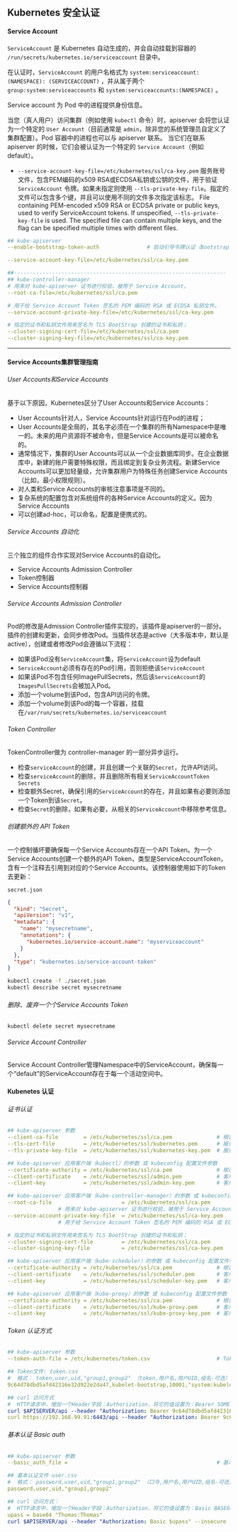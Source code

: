 ## Kubernetes 安全认证

#### Service Account
`ServiceAccount` 是 Kubernetes 自动生成的，并会自动挂载到容器的 `/run/secrets/kubernetes.io/serviceaccount` 目录中。

在认证时，`ServiceAccount` 的用户名格式为 `system:serviceaccount:(NAMESPACE): (SERVICEACCOUNT)` ，并从属于两个 `group:system:serviceaccounts` 和 `system:serviceaccounts:(NAMESPACE)` 。

Service account 为 Pod 中的进程提供身份信息。

当您（真人用户）访问集群（例如使用 `kubectl` 命令）时，apiserver 会将您认证为一个特定的 `User Account`（目前通常是 `admin`，除非您的系统管理员自定义了集群配置）。Pod 容器中的进程也可以与 apiserver 联系。 当它们在联系 apiserver 的时候，它们会被认证为一个特定的 `Service Account`（例如default）。

* `--service-account-key-file=/etc/kubernetes/ssl/ca-key.pem`
  服务账号文件，包含PEM编码的x509 RSA或ECDSA私钥或公钥的文件，用于验证 `ServiceAccount` 令牌。如果未指定则使用 `--tls-private-key-file`。指定的文件可以包含多个键，并且可以使用不同的文件多次指定该标志。
  File containing PEM-encoded x509 RSA or ECDSA private or public keys, used to verify ServiceAccount tokens. If unspecified, `--tls-private-key-file` is used. The specified file can contain multiple keys, and the flag can be specified multiple times with different files.

```yaml
## kube-apiserver
--enable-bootstrap-token-auth               # 启动引导令牌认证（Bootstrap Tokens）

--service-account-key-file=/etc/kubernetes/ssl/ca-key.pem

##-------------------------------------------------------------------
## kube-controller-manager
# 用来对 kube-apiserver 证书进行校验，被用于 Service Account。
--root-ca-file=/etc/kubernetes/ssl/ca.pem   

# 用于给 Service Account Token 签名的 PEM 编码的 RSA 或 ECDSA 私钥文件。
--service-account-private-key-file=/etc/kubernetes/ssl/ca-key.pem

# 指定的证书和私钥文件用来签名为 TLS BootStrap 创建的证书和私钥；
--cluster-signing-cert-file=/etc/kubernetes/ssl/ca.pem
--cluster-signing-key-file=/etc/kubernetes/ssl/ca-key.pem
```

---
#### Service Accounts集群管理指南
###### User Accounts和Service Accounts
基于以下原因，Kubernetes区分了User Accounts和Service Accounts：
* User Accounts针对人，Service Accounts针对运行在Pod的进程；
* User Accounts是全局的，其名字必须在一个集群的所有Namespace中是唯一的。未来的用户资源将不被命令，但是Service Accounts是可以被命名的。
* 通常情况下，集群的User Accounts可以从一个企业数据库同步。在企业数据库中，新建的账户需要特殊权限，而且绑定到复杂业务流程。新建Service Accounts可以更加轻量级，允许集群用户为特殊任务创建Service Accounts（比如，最小权限规则）。
* 对人类和Service Accounts的审核注意事项是不同的。
* 复杂系统的配置包含对系统组件的各种Service Accounts的定义。因为Service Accounts
* 可以创建ad-hoc，可以命名，配置是便携式的。

###### Service Accounts 自动化
三个独立的组件合作实现对Service Accounts的自动化。
* Service Accounts Admission Controller
* Token控制器
* Service Accounts控制器

###### Service Accounts Admission Controller
Pod的修改是Admission Controller插件实现的，该插件是apiserver的一部分。插件的创建和更新，会同步修改Pod。当插件状态是active（大多版本中，默认是active），创建或者修改Pod会遵循以下流程：
* 如果该Pod没有`ServiceAccount`集，将`ServiceAccount`设为default
* `ServiceAccount`必须有存在的Pod引用，否则拒绝该`ServiceAccount`
* 如果该Pod不包含任何ImagePullSecrets，然后该`ServiceAccount`的`ImagesPullSecrets`会被加入Pod。
* 添加一个volume到该Pod，包含API访问的令牌。
* 添加一个volume到该Pod的每一个容器，挂载在`/var/run/secrets/kubernetes.io/serviceaccount`

###### Token Controller
TokenController做为 controller-manager 的一部分异步运行。
* 检查`serviceAccount`的创建，并且创建一个关联的`Secret`，允许API访问。
* 检查`serviceAccount`的删除，并且删除所有相关`ServiceAccountToken Secrets`
* 检查额外Secret，确保引用的`ServiceAccount`的存在，并且如果有必要则添加一个Token到该`Secret`。
* 检查`Secret`的删除，如果有必要，从相关的`ServiceAccount`中移除参考信息。

###### 创建额外的 API Token
一个控制循坏要确保每一个Service Accounts存在一个API Token。为一个Service Accounts创建一个额外的API Token，类型是ServiceAccountToken，含有一个注释去引用到对应的个Service Accounts。该控制器使用如下的Token去更新：

`secret.json`
```json
{
  "kind": "Secret",
  "apiVersion": "v1",
  "metadata": {
    "name": "mysecretname",
    "annotations": {
      "kubernetes.io/service-account.name": "myserviceaccount"
    }
  },
  "type": "kubernetes.io/service-account-token"
}
```
```bash
kubectl create -f ./secret.json
kubectl describe secret mysecretname
```

###### 删除、废弃一个个Service Accounts Token
`kubectl delete secret mysecretname`

###### Service Account Controller
Service Account Controller管理Namespace中的ServiceAccount，确保每一个“default”的ServiceAccount存在于每一个活动空间中。


#### Kubenetes 认证
###### 证书认证
```yaml
## kube-apiserver 参数
--client-ca-file        = /etc/kubernetes/ssl/ca.pem              # 根证书（客户端CA证书）
--tls-cert-file         = /etc/kubernetes/ssl/kubernetes.pem      # 服务端私钥
--tls-private-key-file  = /etc/kubernetes/ssl/kubernetes-key.pem  # 服务端证书

## kube-apiserver 应用客户端（kubectl）的参数 或 kubeconfig 配置文件参数
--certificate-authority = /etc/kubernetes/ssl/ca.pem              # 根证书
--client-certificate    = /etc/kubernetes/ssl/admin.pem           # 客户端证书
--client-key            = /etc/kubernetes/ssl/admin-key.pem       # 客户端私钥

## kube-apiserver 应用客户端（kube-controller-manager）的参数 或 kubeconfig 配置文件参数
--root-ca-file                      = /etc/kubernetes/ssl/ca.pem    
                # 用来对 kube-apiserver 证书进行校验，被用于 Service Account。
--service-account-private-key-file  = /etc/kubernetes/ssl/ca-key.pem
                # 用于给 Service Account Token 签名的 PEM 编码的 RSA 或 ECDSA 私钥文件。

# 指定的证书和私钥文件用来签名为 TLS BootStrap 创建的证书和私钥；
--cluster-signing-cert-file         = /etc/kubernetes/ssl/ca.pem
--cluster-signing-key-file          = /etc/kubernetes/ssl/ca-key.pem

## kube-apiserver 应用客户端（kube-scheduler）的参数 或 kubeconfig 配置文件参数
--certificate-authority = /etc/kubernetes/ssl/ca.pem              # 根证书
--client-certificate    = /etc/kubernetes/ssl/scheduler.pem       # 客户端证书
--client-key            = /etc/kubernetes/ssl/scheduler-key.pem   # 客户端私钥

## kube-apiserver 应用客户端（kube-proxy）的参数 或 kubeconfig 配置文件参数
--certificate-authority = /etc/kubernetes/ssl/ca.pem              # 根证书
--client-certificate    = /etc/kubernetes/ssl/kube-proxy.pem      # 客户端证书
--client-key            = /etc/kubernetes/ssl/kube-proxy-key.pem  # 客户端私钥
```

###### Token 认证方式
```yaml
## kube-apiserver 参数
--token-auth-file = /etc/kubernetes/token.csv                     # Token 文件

## Token文件: token.csv 
#  格式： token,user,uid,"group1,group2" （token,用户名,用户UID,组名-可选）
9c64d78dbd5afd42316e32d922e2da47,kubelet-bootstrap,10001,"system:kubelet-bootstrap"

## curl 访问方式
#  HTTP请求中，增加一个Header字段：Authorization，将它的值设置为：Bearer SOMETOKEN
curl $APISERVER/api --header "Authorization: Bearer 9c64d78dbd5afd42316e32d922e2da47" --insecure
curl https://192.168.99.91:6443/api --header "Authorization: Bearer 9c64d78dbd5afd42316e32d922e2da47" --insecure
```

###### 基本认证 Basic auth
```yaml
## kube-apiserver 参数
--basic_auth_file =                                               # 基本认证文件

## 基本认证文件 user.csv
#  格式： password,user,uid,"group1,group2" （口令,用户名,用户UID,组名-可选）
password,user,uid,"group1,group2"

## curl 访问方式： 
#  HTTP请求中，增加一个Header字段：Authorization，将它的值设置为：Basic BASE64ENCODED(USER:PASSWORD)
upass = base64 "Thomas:Thomas"
curl $APISERVER/api --header "Authorization: Basic $upass" --insecure
```
